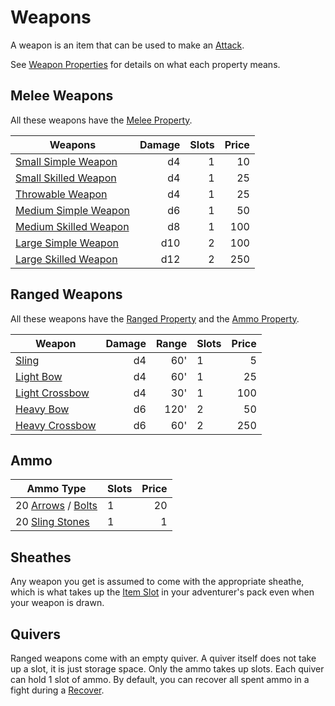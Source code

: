 # Weapons

A weapon is an item that can be used to make an [Attack](../../Game%20Procedures/Attack.md).

See [Weapon Properties](Individual%20Item%20Cards/Weapons/Weapon%20Properties/!Weapon%20Properties.md) for details on what each property means.
## Melee Weapons

All these weapons have the [Melee Property](Individual%20Item%20Cards/Weapons/Weapon%20Properties/Melee%20Property.md).

| Weapons                                                                                                 | Damage | Slots | Price |
| ------------------------------------------------------------------------------------------------------- | -----: | ----: | ----: |
| [Small Simple Weapon](Individual%20Item%20Cards/Weapons/Melee%20Weapons/Small%20Simple%20Weapon.md)     |     d4 |     1 |    10 |
| [Small Skilled Weapon](Individual%20Item%20Cards/Weapons/Melee%20Weapons/Small%20Skilled%20Weapon.md)   |     d4 |     1 |    25 |
| [Throwable Weapon](Individual%20Item%20Cards/Weapons/Melee%20Weapons/Throwable%20Weapon.md)             |     d4 |     1 |    25 |
| [Medium Simple Weapon](Individual%20Item%20Cards/Weapons/Melee%20Weapons/Medium%20Simple%20Weapon.md)   |     d6 |     1 |    50 |
| [Medium Skilled Weapon](Individual%20Item%20Cards/Weapons/Melee%20Weapons/Medium%20Skilled%20Weapon.md) |     d8 |     1 |   100 |
| [Large Simple Weapon](Individual%20Item%20Cards/Weapons/Melee%20Weapons/Large%20Simple%20Weapon.md)     |    d10 |     2 |   100 |
| [Large Skilled Weapon](Individual%20Item%20Cards/Weapons/Melee%20Weapons/Large%20Skilled%20Weapon.md)   |    d12 |     2 |   250 |
## Ranged Weapons

All these weapons have the [Ranged Property](Individual%20Item%20Cards/Weapons/Weapon%20Properties/Ranged%20Property.md) and the [Ammo Property](Individual%20Item%20Cards/Weapons/Weapon%20Properties/Ammo%20Property.md).

| Weapon                                                                                   | Damage | Range | Slots | Price |
| ---------------------------------------------------------------------------------------- | -----: | ----: | ----- | ----: |
| [Sling](Individual%20Item%20Cards/Weapons/Ranged%20Weapons/Sling.md)                     |     d4 |   60' | 1     |     5 |
| [Light Bow](Individual%20Item%20Cards/Weapons/Ranged%20Weapons/Light%20Bow.md)           |     d4 |   60' | 1     |    25 |
| [Light Crossbow](Individual%20Item%20Cards/Weapons/Ranged%20Weapons/Light%20Crossbow.md) |     d4 |   30' | 1     |   100 |
| [Heavy Bow](Individual%20Item%20Cards/Weapons/Ranged%20Weapons/Heavy%20Bow.md)           |     d6 |  120' | 2     |    50 |
| [Heavy Crossbow](Individual%20Item%20Cards/Weapons/Ranged%20Weapons/Heavy%20Crossbow.md) |     d6 |   60' | 2     |   250 |
## Ammo

| Ammo Type                                                                                                    | Slots | Price |
| ------------------------------------------------------------------------------------------------------------ | ----- | ----: |
| 20 [Arrows](Individual%20Item%20Cards/Weapons/Ammo/Arrow.md) / [Bolts](Individual%20Item%20Cards/Weapons/Ammo/Bolt.md) | 1     |    20 |
| 20 [Sling Stones](Individual%20Item%20Cards/Weapons/Ammo/Sling%20Stone.md)                                          | 1     |     1 |
## Sheathes
Any weapon you get is assumed to come with the appropriate sheathe, which is what takes up the [Item Slot](../../Player%20Characters/Derived%20Statistics/Item%20Slots.md) in your adventurer's pack even when your weapon is drawn.
## Quivers
Ranged weapons come with an empty quiver. A quiver itself does not take up a slot, it is just storage space. Only the ammo takes up slots. Each quiver can hold 1 slot of ammo. By default, you can recover all spent ammo in a fight during a [Recover](../../Game%20Procedures/Delving.md#Recover).
